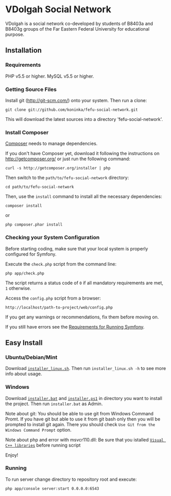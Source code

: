 VDolgah Social Network
========================

VDolgah is a social network co-developed by students of B8403a and B8403g
groups of the Far Eastern Federal University for educational purpose.

Installation
------------------------

### Requirements

PHP v5.5 or higher.
MySQL v5.5 or higher.

### Getting Source Files

Install git (http://git-scm.com/) onto your system. Then run a clone:

    git clone git://github.com/koninka/fefu-social-network.git

This will download the latest sources into a directory 'fefu-social-network'.

### Install Composer

[Composer][1] needs to manage dependencies.

If you don't have Composer yet, download it following the instructions on
http://getcomposer.org/ or just run the following command:

    curl -s http://getcomposer.org/installer | php

Then switch to the `path/to/fefu-social-network` directory:

    cd path/to/fefu-social-network

Then, use the `install` command to install all the necessary dependencies:

    composer install

or

    php composer.phar install

### Checking your System Configuration

Before starting coding, make sure that your local system is properly
configured for Symfony.

Execute the `check.php` script from the command line:

    php app/check.php

The script returns a status code of `0` if all mandatory requirements are met,
`1` otherwise.

Access the `config.php` script from a browser:

    http://localhost/path-to-project/web/config.php

If you get any warnings or recommendations, fix them before moving on.

If you still have errors see the [Requirements for Running Symfony][2].

## Easy Install

### Ubuntu/Debian/Mint

Download [`installer_linux.sh`][installer_linux].
Then run `installer_linux.sh -h` to see more info about usage.

### Windows
Download [`installer.bat`][installer.bat] and [`installer.ps1`][installer.ps1]
in directory you want to install the project. Then run `installer.bat` as Admin.

Note about git:
You should be able to use git from Windows Command Promt. If you have git but
able to use it from git bash only then you will be prompted to install git
again. There you should check `Use Git from the Windows Command Prompt` option.

Note about php and error with msvcr110.dll:
Be sure that you istalled [`Visual C++ libraries`][Visual_C++_libraries]
before running script

Enjoy!

### Running

To run server change directory to repository root and execute:

    php app/console server:start 0.0.0.0:6543

[1]:  http://getcomposer.org/
[2]:  http://symfony.com/doc/current/reference/requirements.html
[installer_linux]: https://raw.githubusercontent.com/koninka/fefu-social-network/master/installer_linux.sh
[installer.bat]: https://raw.githubusercontent.com/koninka/fefu-social-network/master/installer.bat
[installer.ps1]: https://raw.githubusercontent.com/koninka/fefu-social-network/master/installer.ps1
[Visual_C++_libraries]: http://www.microsoft.com/en-us/download/details.aspx?id=30679